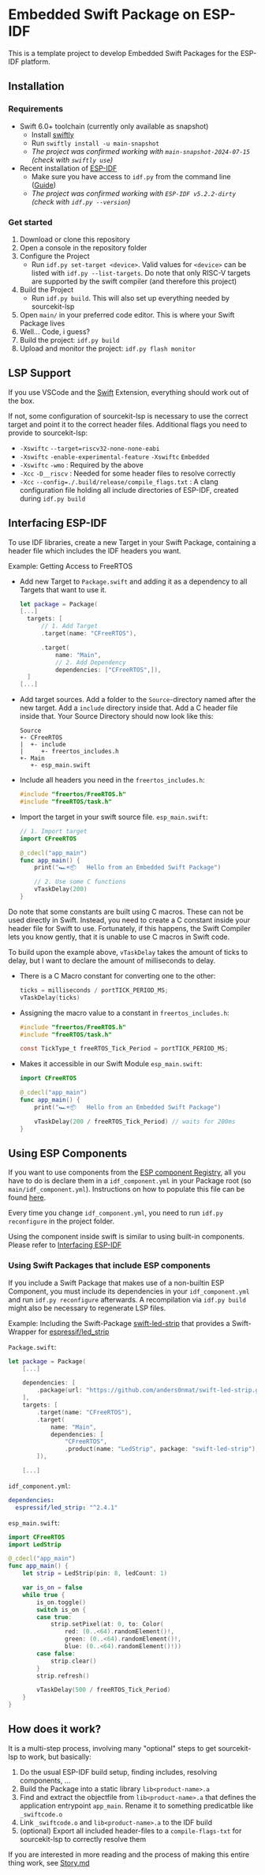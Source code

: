 # Embedded Swift Package on ESP-IDF

This is a template project to develop Embedded Swift Packages for the ESP-IDF platform.

## Installation

### Requirements

- Swift 6.0+ toolchain (currently only available as snapshot)
  - Install [swiftly](https://swiftlang.github.io/swiftly/)
  - Run `swiftly install -u main-snapshot`
  - _The project was confirmed working with `main-snapshot-2024-07-15` (check with `swiftly use`)_
- Recent installation of [ESP-IDF](https://docs.espressif.com/projects/esp-idf/en/stable/esp32/get-started/index.html#installation)
  - Make sure you have access to `idf.py` from the command line ([Guide](https://docs.espressif.com/projects/esp-idf/en/stable/esp32/get-started/linux-macos-setup.html#step-4-set-up-the-environment-variables))
  - _The project was confirmed working with `ESP-IDF v5.2.2-dirty` (check with `idf.py --version`)_

### Get started

1. Download or clone this repository
2. Open a console in the repository folder
3. Configure the Project
   - Run `idf.py set-target <device>`. Valid values for `<device>` can be listed with `idf.py --list-targets`. Do note that only RISC-V targets are supported by the swift compiler (and therefore this project)
4. Build the Project
   - Run `idf.py build`. This will also set up everything needed by sourcekit-lsp
5. Open `main/` in your preferred code editor. This is where your Swift Package lives
6. Well... Code, i guess?
7. Build the project: `idf.py build`
8. Upload and monitor the project: `idf.py flash monitor`


## LSP Support

If you use VSCode and the [Swift](https://marketplace.visualstudio.com/items?itemName=sswg.swift-lang) Extension, everything should work out of the box.

If not, some configuration of sourcekit-lsp is necessary to use the correct target and point it to the correct header files. Additional flags you need to provide to sourcekit-lsp:
- `-Xswiftc` `--target=riscv32-none-none-eabi`
- `-Xswiftc` `-enable-experimental-feature` `-Xswiftc` `Embedded`
- `-Xswiftc` `-wmo` : Required by the above
- `-Xcc` `-D__riscv` : Needed for some header files to resolve correctly
- `-Xcc` `--config=./.build/release/compile_flags.txt` : A clang configuration file holding all include directories of ESP-IDF, created during `idf.py build`

## Interfacing ESP-IDF

To use IDF libraries, create a new Target in your Swift Package, containing a header file which includes the IDF headers you want.

Example: Getting Access to FreeRTOS

- Add new Target to `Package.swift` and adding it as a dependency to all Targets that want to use it.
  ```swift
  let package = Package(
  [...]
    targets: [
        // 1. Add Target
        .target(name: "CFreeRTOS"),

        .target(
            name: "Main",
            // 2. Add Dependency
            dependencies: ["CFreeRTOS",]),
    ]
  [...]
  ```
- Add target sources. Add a folder to the `Source`-directory named after the new target. Add a `include` directory inside that. Add a C header file inside that. Your Source Directory should now look like this:
  ```
  Source
  +- CFreeRTOS
  |  +- include
  |     +- freertos_includes.h
  +- Main
     +- esp_main.swift
  ```
- Include all headers you need in the `freertos_includes.h`:
  ```c
  #include "freertos/FreeRTOS.h"
  #include "freeRTOS/task.h"
  ```
- Import the target in your swift source file. `esp_main.swift`:
    ```swift
    // 1. Import target
    import CFreeRTOS

    @_cdecl("app_main")
    func app_main() {
        print("🏎️+📦   Hello from an Embedded Swift Package")

        // 2. Use some C functions
        vTaskDelay(200)
    }
    ```

Do note that some constants are built using C macros. These can not be used directly in Swift. Instead, you need to create a C constant inside your header file for Swift to use. Fortunately, if this happens, the Swift Compiler lets you know gently, that it is unable to use C macros in Swift code.

To build upon the example above, `vTaskDelay` takes the amount of ticks to delay, but I want to declare the amount of milliseconds to delay.

- There is a C Macro constant for converting one to the other:
    ```c
    ticks = milliseconds / portTICK_PERIOD_MS;
    vTaskDelay(ticks)
    ```

- Assigning the macro value to a constant in `freertos_includes.h`:
    ```c
    #include "freertos/FreeRTOS.h"
    #include "freeRTOS/task.h"

    const TickType_t freeRTOS_Tick_Period = portTICK_PERIOD_MS;
    ```

- Makes it accessible in our Swift Module `esp_main.swift`:
    ```swift
    import CFreeRTOS

    @_cdecl("app_main")
    func app_main() {
        print("🏎️+📦   Hello from an Embedded Swift Package")

        vTaskDelay(200 / freeRTOS_Tick_Period) // waits for 200ms
    }
    ```

## Using ESP Components

If you want to use components from the [ESP component Registry](https://components.espressif.com/), all you have to do is declare them in a `idf_component.yml` in your Package root (so `main/idf_component.yml`). Instructions on how to populate this file can be found [here](https://docs.espressif.com/projects/esp-idf/en/stable/esp32/api-guides/tools/idf-component-manager.html).

Every time you change `idf_component.yml`, you need to run `idf.py reconfigure` in the project folder.

Using the component inside swift is similar to using built-in components. Please refer to [Interfacing ESP-IDF](#interfacing-esp-idf)

### Using Swift Packages that include ESP components

If you include a Swift Package that makes use of a non-builtin ESP Component, you must include its dependencies in your `idf_component.yml` and run `idf.py reconfigure` afterwards. A recompilation via `idf.py build` might also be necessary to regenerate LSP files.

Example: Including the Swift-Package [swift-led-strip](https://github.com/anders0nmat/swift-led-strip) that provides a Swift-Wrapper for [espressif/led_strip](https://components.espressif.com/components/espressif/led_strip)

`Package.swift`:
```swift
let package = Package(
    [...]

    dependencies: [
        .package(url: "https://github.com/anders0nmat/swift-led-strip.git", branch: "main"),
    ],
    targets: [
        .target(name: "CFreeRTOS"),
        .target(
            name: "Main",
            dependencies: [
                "CFreeRTOS",
                .product(name: "LedStrip", package: "swift-led-strip"),
        ]),

    [...]
```

`idf_component.yml`:
```yaml
dependencies:
  espressif/led_strip: "^2.4.1"
```

`esp_main.swift`:
```swift
import CFreeRTOS
import LedStrip

@_cdecl("app_main")
func app_main() {
    let strip = LedStrip(pin: 8, ledCount: 1)

    var is_on = false
    while true {
        is_on.toggle()
        switch is_on {
        case true:
            strip.setPixel(at: 0, to: Color(
                red: (0..<64).randomElement()!,
                green: (0..<64).randomElement()!,
                blue: (0..<64).randomElement()!))
        case false:
            strip.clear()
        }
        strip.refresh()

        vTaskDelay(500 / freeRTOS_Tick_Period)
    }
}
```


## How does it work?

It is a multi-step process, involving many "optional" steps to get sourcekit-lsp to work, but basically:

1. Do the usual ESP-IDF build setup, finding includes, resolving components, ...
2. Build the Package into a static library `lib<product-name>.a`
3. Find and extract the objectfile from `lib<product-name>.a` that defines the application entrypoint `app_main`. Rename it to something predicatble like `_swiftcode.o`
4. Link `_swiftcode.o` and `lib<product-name>.a` to the IDF build
5. (optional) Export all included header-files to a `compile-flags-txt` for sourcekit-lsp to correctly resolve them

If you are interested in more reading and the process of making this entire thing work, see [Story.md](/Story.md)
